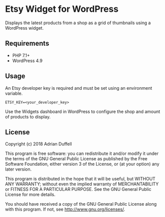 # Etsy Widget for WordPress

Displays the latest products from a shop as a grid of thumbnails using a WordPress widget.

## Requirements

- PHP 7.1+
- WordPress 4.9

## Usage

An Etsy developer key is required and must be set using an environment variable.

```
ETSY_KEY=<your_developer_key>
```

Use the Widgets dashboard in WordPress to configure the shop and amount of products to display.

## License

Copyright (c) 2018 Adrian Duffell

This program is free software: you can redistribute it and/or modify
it under the terms of the GNU General Public License as published by
the Free Software Foundation, either version 3 of the License, or
(at your option) any later version.

This program is distributed in the hope that it will be useful,
but WITHOUT ANY WARRANTY; without even the implied warranty of
MERCHANTABILITY or FITNESS FOR A PARTICULAR PURPOSE.  See the
GNU General Public License for more details.

You should have received a copy of the GNU General Public License
along with this program.  If not, see <http://www.gnu.org/licenses/>.

